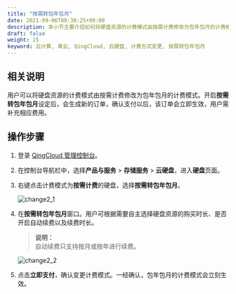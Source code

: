 ```yaml
---
title: "按需转包年包月"
date: 2021-09-06T00:38:25+09:00
description: 本小节主要介绍如何将硬盘资源的计费模式由按需计费修改为包年包月的计费模式。
draft: false
weight: 15
keyword: 云计算, 青云, QingCloud, 云硬盘, 计费方式变更, 按需转包年包月
---
```


## 相关说明

用户可以将硬盘资源的计费模式由按需计费修改为包年包月的计费模式。开启**按需转包年包月**设定后，会生成新的订单，确认支付以后，该订单会立即生效，用户需补充相应费用。


## 操作步骤
1. 登录 [QingCloud 管理控制台](https://console.qingcloud.com/login)。

2. 在控制台导航栏中，选择**产品与服务** > **存储服务** > **云硬盘**，进入**硬盘**页面。

3. 右键点击计费模式为**按需计费**的硬盘，选择**按需转包年包月**。

   ![change2_1](/storage/disk/_images/change2_1.png)

4. 在**按需转包年包月**窗口。用户可根据需要自主选择硬盘资源的购买时长、是否开启自动续费以及续费时长。
   > **说明：**  
   > 自动续费只支持按月或按年进行续费。

   ![change2_2](/storage/disk/_images/change2_2.png)
   
5. 点击**立即支付**，确认变更计费模式。一经确认，包年包月的计费模式会立刻生效。
   